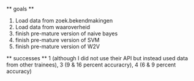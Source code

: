 ** goals **
1. Load data from zoek.bekendmakingen
2. Load data from waaroverheid
3. finish pre-mature version of naive bayes
4. finish pre-mature version of SVM
5. finish pre-mature version of W2V


** successes **
1 (although I did not use their API but instead used data from other trainees), 3 (9 & 16 percent accuracry), 4 (6 & 9 percent accuracy)
